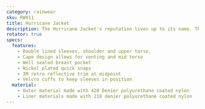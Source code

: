```yaml
---
category: rainwear
sku: RW011
title: Hurricane Jacket
description: The Hurricane Jacket's reputation lives up to its name. The toughest product on the market with 420 Denier Nylon outer shell and 210 Denier Nylon shell, both polyurethan coated. Lining and shell are sewn "coating to coating" to reduce abrasive damage to coating and improve longevity. The soft finish provides added comfort, inside and out. The Hurricane Jacket is also available in a fleece-lined version (RW011L)
rotator: true
specs:
  features:
    - Double lined sleeves, shoulder and upper torso.
    - Cape design allows for venting and mid torso
    - Well sealed breast pocket
    - Nickel plated quick snaps
    - 3M retro reflective trim at midpoint
    - Velcro cuffs to keep sleeves in position
  material:
    - Outer material made with 420 Denier polyurethane coated nylon
    - Liner materials made with 210 denier polyurethane coated nylon
---
```


